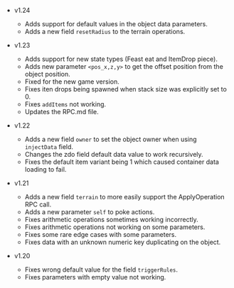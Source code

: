 - v1.24
  - Adds support for default values in the object data parameters.
  - Adds a new field `resetRadius` to the terrain operations.

- v1.23
  - Adds support for new state types (Feast eat and ItemDrop piece).
  - Adds new parameter `<pos_x,z,y>` to get the offset position from the object position.
  - Fixed for the new game version.
  - Fixes iten drops being spawned when stack size was explicitly set to 0.
  - Fixes `addItems` not working.
  - Updates the RPC.md file.

- v1.22
  - Adds a new field `owner` to set the object owner when using `injectData` field.
  - Changes the zdo field default data value to work recursively.
  - Fixes the default item variant being 1 which caused container data loading to fail.

- v1.21
  - Adds a new field `terrain` to more easily support the ApplyOperation RPC call.
  - Adds a new parameter `self` to poke actions.
  - Fixes arithmetic operations sometimes working incorrectly.
  - Fixes arithmetic operations not working on some parameters.
  - Fixes some rare edge cases with some parameters.
  - Fixes data with an unknown numeric key duplicating on the object.

- v1.20
  - Fixes wrong default value for the field `triggerRules`.
  - Fixes parameters with empty value not working.
